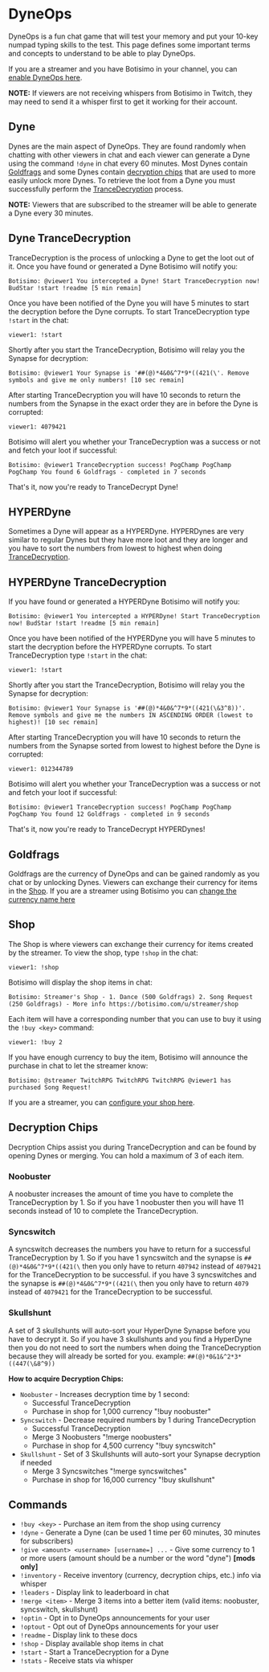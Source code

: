 # DyneOps

DyneOps is a fun chat game that will test your memory and put your 10-key numpad typing skills to the test. This page defines some important terms and concepts to understand to be able to play DyneOps.

If you are a streamer and you have Botisimo in your channel, you can [enable DyneOps here](/account/dyneops).

**NOTE:** If viewers are not receiving whispers from Botisimo in Twitch, they may need to send it a whisper first to get it working for their account.

## Dyne

Dynes are the main aspect of DyneOps. They are found randomly when chatting with other viewers in chat and each viewer can generate a Dyne using the command `!dyne` in chat every 60 minutes. Most Dynes contain [Goldfrags](#goldfrags) and some Dynes contain [decryption chips](#decryption-chips) that are used to more easily unlock more Dynes. To retrieve the loot from a Dyne you must successfully perform the [TranceDecryption](#dyne-trancedecryption) process.

**NOTE:** Viewers that are subscribed to the streamer will be able to generate a Dyne every 30 minutes.

## Dyne TranceDecryption

TranceDecryption is the process of unlocking a Dyne to get the loot out of it. Once you have found or generated a Dyne Botisimo will notify you:

```
Botisimo: @viewer1 You intercepted a Dyne! Start TranceDecryption now! BudStar !start !readme [5 min remain]
```

Once you have been notified of the Dyne you will have 5 minutes to start the decryption before the Dyne corrupts. To start TranceDecryption type `!start` in the chat:

```
viewer1: !start
```

Shortly after you start the TranceDecryption, Botisimo will relay you the Synapse for decryption:

```
Botisimo: @viewer1 Your Synapse is '##(@)*4&0&^7*9*((421(\'. Remove symbols and give me only numbers! [10 sec remain]
```

After starting TranceDecryption you will have 10 seconds to return the numbers from the Synapse in the exact order they are in before the Dyne is corrupted:

```
viewer1: 4079421
```

Botisimo will alert you whether your TranceDecryption was a success or not and fetch your loot if successful:

```
Botisimo: @viewer1 TranceDecryption success! PogChamp PogChamp PogChamp You found 6 Goldfrags - completed in 7 seconds
```

That's it, now you're ready to TranceDecrypt Dyne!

## HYPERDyne

Sometimes a Dyne will appear as a HYPERDyne. HYPERDynes are very similar to regular Dynes but they have more loot and they are longer and you have to sort the numbers from lowest to highest when doing [TranceDecryption](#hyperdyne-trancedecryption).

## HYPERDyne TranceDecryption

If you have found or generated a HYPERDyne Botisimo will notify you:

```
Botisimo: @viewer1 You intercepted a HYPERDyne! Start TranceDecryption now! BudStar !start !readme [5 min remain]
```

Once you have been notified of the HYPERDyne you will have 5 minutes to start the decryption before the HYPERDyne corrupts. To start TranceDecryption type `!start` in the chat:

```
viewer1: !start
```

Shortly after you start the TranceDecryption, Botisimo will relay you the Synapse for decryption:

```
Botisimo: @viewer1 Your Synapse is '##(@)*4&0&^7*9*((421(\&3^8))'. Remove symbols and give me the numbers IN ASCENDING ORDER (lowest to highest)! [10 sec remain]
```

After starting TranceDecryption you will have 10 seconds to return the numbers from the Synapse sorted from lowest to highest before the Dyne is corrupted:

```
viewer1: 012344789
```

Botisimo will alert you whether your TranceDecryption was a success or not and fetch your loot if successful:

```
Botisimo: @viewer1 TranceDecryption success! PogChamp PogChamp PogChamp You found 12 Goldfrags - completed in 9 seconds
```

That's it, now you're ready to TranceDecrypt HYPERDynes!

## Goldfrags

Goldfrags are the currency of DyneOps and can be gained randomly as you chat or by unlocking Dynes. Viewers can exchange their currency for items in the [Shop](#shop). If you are a streamer using Botisimo you can [change the currency name here](/account/settings)

## Shop

The Shop is where viewers can exchange their currency for items created by the streamer. To view the shop, type `!shop` in the chat:

```
viewer1: !shop
```

Botisimo will display the shop items in chat:

```
Botisimo: Streamer's Shop - 1. Dance (500 Goldfrags) 2. Song Request (250 Goldfrags) - More info https://botisimo.com/u/streamer/shop
```

Each item will have a corresponding number that you can use to buy it using the `!buy <key>` command:

```
viewer1: !buy 2
```

If you have enough currency to buy the item, Botisimo will announce the purchase in chat to let the streamer know:

```
Botisimo: @streamer TwitchRPG TwitchRPG TwitchRPG @viewer1 has purchased Song Request!
```

If you are a streamer, you can [configure your shop here](/account/shop).

## Decryption Chips

Decryption Chips assist you during TranceDecryption and can be found by opening Dynes or merging. You can hold a maximum of 3 of each item.

### Noobuster

A noobuster increases the amount of time you have to complete the TranceDecryption by 1. So if you have 1 noobuster then you will have 11 seconds instead of 10 to complete the TranceDecryption.

### Syncswitch

A syncswitch decreases the numbers you have to return for a successful TranceDecryption by 1. So if you have 1 syncswitch and the synapse is `##(@)*4&0&^7*9*((421(\` then you only have to return `407942` instead of `4079421` for the TranceDecryption to be successful. if you have 3 syncswitches and the synapse is `##(@)*4&0&^7*9*((421(\` then you only have to return `4079` instead of `4079421` for the TranceDecryption to be successful.

### Skullshunt

A set of 3 skullshunts will auto-sort your HyperDyne Synapse before you have to decrypt it. So if you have 3 skullshunts and you find a HyperDyne then you do not need to sort the numbers when doing the TranceDecryption because they will already be sorted for you. example: `##(@)*0&1&^2*3*((447(\&8^9))`

**How to acquire Decryption Chips:**

  - `Noobuster` - Increases decryption time by 1 second:
    - Successful TranceDecryption
    - Purchase in shop for 1,000 currency "!buy noobuster"
  - `Syncswitch` - Decrease required numbers by 1 during TranceDecryption
    - Successful TranceDecryption
    - Merge 3 Noobusters "!merge noobusters"
    - Purchase in shop for 4,500 currency "!buy syncswitch"
  - `Skullshunt` - Set of 3 Skullshunts will auto-sort your Synapse decryption if needed
    - Merge 3 Syncswitches "!merge syncswitches"
    - Purchase in shop for 16,000 currency "!buy skullshunt"

## Commands

  - `!buy <key>` - Purchase an item from the shop using currency
  - `!dyne` - Generate a Dyne (can be used 1 time per 60 minutes, 30 minutes for subscribers)
  - `!give <amount> <username> [username=] ...` - Give some currency to 1 or more users (amount should be a number or the word "dyne") **[mods only]**
  - `!inventory` - Receive inventory (currency, decryption chips, etc.) info via whisper
  - `!leaders` - Display link to leaderboard in chat
  - `!merge <item>` - Merge 3 items into a better item (valid items: noobuster, syncswitch, skullshunt)
  - `!optin` - Opt in to DyneOps announcements for your user
  - `!optout` - Opt out of DyneOps announcements for your user
  - `!readme` - Display link to these docs
  - `!shop` - Display available shop items in chat
  - `!start` - Start a TranceDecryption for a Dyne
  - `!stats` - Receive stats via whisper
